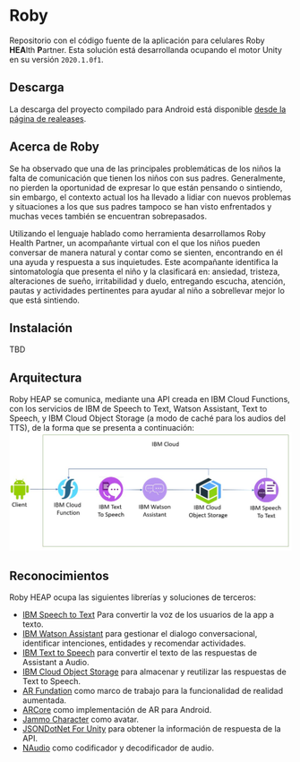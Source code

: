 # Roby
Repositorio con el código fuente de la aplicación para celulares Roby **HEA**lth **P**artner. Esta solución está desarrollanda ocupando el motor Unity en su versión `2020.1.0f1`.

## Descarga
La descarga del proyecto compilado para Android está disponible [desde la página de realeases](https://github.com/dpalomera/Roby/releases).

## Acerca de Roby
Se ha observado que una de las principales problemáticas de los niños la falta de comunicación que tienen los niños con sus padres.  Generalmente, no pierden la oportunidad de expresar lo que están pensando o sintiendo, sin embargo, el contexto actual los ha llevado a lidiar con nuevos problemas y situaciones a los que sus padres tampoco se han visto enfrentados y muchas veces también se encuentran sobrepasados. 
 
Utilizando el lenguaje hablado como herramienta desarrollamos Roby Health Partner, un acompañante virtual con el que los niños pueden conversar de manera natural y contar como se sienten, encontrando en él una ayuda y respuesta a sus inquietudes. Este acompañante identifica la sintomatología que presenta el niño y la clasificará en: ansiedad, tristeza, alteraciones de sueño, irritabilidad y duelo, entregando escucha, atención, pautas y actividades pertinentes para ayudar al niño a sobrellevar mejor lo que está sintiendo.


## Instalación
TBD

## Arquitectura
Roby HEAP se comunica, mediante una API creada en IBM Cloud Functions, con los servicios de IBM de Speech to Text, Watson Assistant, Text to Speech, y IBM Cloud Object Storage (a modo de caché para los audios del TTS), de la forma que se presenta a continuación:
![arquitectura](/arquitectura.jpg?raw=true "Arquitectura")


## Reconocimientos
Roby HEAP ocupa las siguientes librerías y soluciones de terceros:
* [IBM Speech to Text](https://www.ibm.com/cl-es/cloud/watson-speech-to-text) Para convertir la voz de los usuarios de la app a texto.
* [IBM Watson Assistant](https://www.ibm.com/cloud/watson-assistant/) para gestionar el dialogo conversacional, identificar intenciones, entidades y recomendar actividades.
* [IBM Text to Speech](https://www.ibm.com/ar-es/cloud/watson-text-to-speech) para convertir el texto de las respuestas de Assistant a Audio.
* [IBM Cloud Object Storage](https://www.ibm.com/cl-es/cloud/object-storage) para almacenar y reutilizar las respuestas de Text to Speech.
* [AR Fundation](https://unity.com/es/unity/features/arfoundation) como marco de trabajo para la funcionalidad de realidad aumentada.
* [ARCore](https://unity3d.com/es/partners/google/arcore) como implementación de AR para Android.
* [Jammo Character](https://github.com/mixandjam/Jammo-Character) como avatar.
* [JSONDotNet For Unity](https://assetstore.unity.com/packages/tools/input-management/json-net-for-unity-11347) para obtener la información de respuesta de la API.
* [NAudio](https://github.com/naudio/NAudio) como codificador y decodificador de audio.
